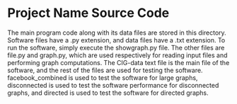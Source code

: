 # Project Name Source Code

The main program code along with its data files are stored in this directory. Software files have a .py extension, and data files have a .txt extension. To run the software, simply execute the showgraph.py file. The other files are file.py and graph.py, which are used respectively for reading input files and performing graph computations. The CIG-data text file is the main file of the software, and the rest of the files are used for testing the software. facebook_combined is used to test the software for large graphs, disconnected is used to test the software performance for disconnected graphs, and directed is used to test the software for directed graphs.
